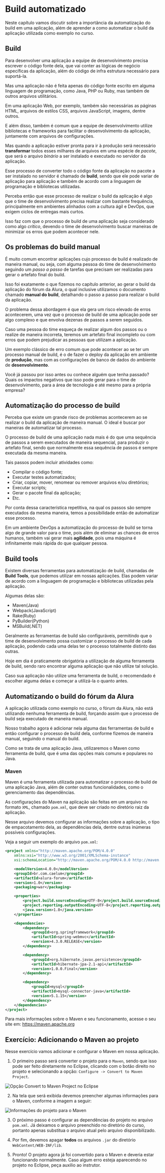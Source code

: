 # Build automatizado

Neste capítulo vamos discutir sobre a importância da automatização do build em uma aplicação, além de aprender a como automatizar o build da aplicação utilizada como exemplo no curso.

## Build

Para desenvolver uma aplicação a equipe de desenvolvimento precisa escrever o código fonte dela, que vai conter as lógicas de negócio específicas da aplicação, além do código de infra estrutura necessário para suportá-la.

Mas uma aplicação não é feita apenas do código fonte escrito em alguma linguagem de programação, como Java, PHP ou Ruby, mas também de outros arquivos utilitários.

Em uma aplicação Web, por exemplo, também são necessárias as páginas HTML, arquivos de estilos CSS, arquivos JavaScript, imagens, dentre outros.

E além disso, também é comum que a equipe de desenvolvimento utilize bibliotecas e frameworks para facilitar o desenvolvimento da aplicação, juntamente com arquivos de configurações.

Mas quando a aplicação estiver pronta para ir à produção será necessário **transformar** todos esses milhares de arquivos em uma espécie de *pacote*, que será o arquivo *binário* a ser instalado e executado no servidor da aplicação.

Esse processo de converter todo o código fonte da aplicação no pacote a ser instalado no servidor é chamado de **build**, sendo que ele pode variar de aplicação para aplicação e também de acordo com a linguagem de programação e bibliotecas utilizadas.

Perceba então que esse processo de realizar o build da aplicação é algo que o time de desenvolvimento precisa realizar com bastante frequência, principalmente em ambientes alinhados com a cultura ágil e DevOps, que exigem ciclos de entregas mais curtos.

Isso faz com que o processo de build de uma aplicação seja considerado como algo *crítico*, devendo o time de desenvolvimento buscar maneiras de minimizar os erros que podem acontecer nele.

## Os problemas do build manual

É muito comum encontrar aplicações cujo processo de build é realizado de maneira manual, ou seja, com alguma pessoa do time de desenvolvimento seguindo um *passo a passo* de tarefas que precisam ser realizadas para gerar o artefato final do build.

Isso foi exatamente o que fizemos no capítulo anterior, ao gerar o build da aplicação do fórum da Alura, o qual inclusive utilizamos o documento chamado **manual do build**, detalhando o passo a passo para realizar o build da aplicação.

O problema dessa abordagem é que ela gera um risco elevado de erros acontecerem, uma vez que o processo de build de uma aplicação pode ser algo complexo e que envolva dezenas de passos a serem seguidos.

Caso uma pessoa do time esqueça de realizar algum dos passos ou o realize de maneira incorreta, teremos um artefato final incompleto ou com erros que podem prejudicar as pessoas que utilizam a aplicação.

Um exemplo clássico de erro comum que pode acontecer ao se ter um processo manual de build, é o de fazer o deploy da aplicação em ambiente de **produção**, mas com as configurações de banco de dados do ambiente de **desenvolvimento**.

Você já passou por isso antes ou conhece alguém que tenha passado? Quais os impactos negativos que isso pode gerar para o time de desenvolvimento, para a área de tecnologia e até mesmo para a própria empresa?

## Automatização do processo de build

Perceba que existe um grande risco de problemas acontecerem ao se realizar o build da aplicação de maneira manual. O ideal é buscar por maneiras de automatizar tal processo.

O processo de build de uma aplicação nada mais é do que uma sequência de passos a serem executados de maneira sequencial, para produzir o artefato final, sendo que normalmente essa sequência de passos é sempre executada da mesma maneira.

Tais passos podem incluir atividades como:

* Compilar o código fonte;
* Executar testes automatizados;
* Criar, copiar, mover, renomear ou remover arquivos e/ou diretórios;
* Executar scripts;
* Gerar o pacote final da aplicação;
* Etc.

Por conta dessa característica repetitiva, na qual os passos são sempre executados da mesma maneira, temos a possibilidade então de automatizar esse processo.

Em um ambiente DevOps a automatização do processo de build se torna algo de grande valor para o time, pois além de eliminar as chances de erros humanos, também vai gerar mais **agilidade**, pois uma máquina é infinitamente mais rápida do que qualquer pessoa.

## Build tools

Existem diversas ferramentas para automatização de build, chamadas de **Build Tools**, que podemos utilizar em nossas aplicações. Elas podem variar de acordo com a linguagem de programação e bibliotecas utilizadas pela aplicação.

Algumas delas são:

* Maven(Java)
* Webpack(JavaScript)
* Rake(Ruby)
* PyBuilder(Python)
* MSBuild(.NET)

Geralmente as ferramentas de build são configuráveis, permitindo que o time de desenvolvimento possa customizar o processo de build de cada aplicação, podendo cada uma delas ter o processo totalmente distinto das outras.

Hoje em dia é praticamente obrigatória a utilização de alguma ferramenta de build, sendo raro encontrar alguma aplicação que não utilize tal solução.

Caso sua aplicação não utilize uma ferramenta de build, o recomendado é escolher alguma delas e começar a utilizá-la o quanto antes.

## Automatizando o build do fórum da Alura

A aplicação utilizada como exemplo no curso, o fórum da Alura, não está utilizando nenhuma ferramenta de build, forçando assim que o processo de build seja executado de maneira manual.

Nosso trabalho agora é adicionar nela alguma das ferramentas de build e então configurar o processo de build dela, conforme fizemos de maneira manual, seguindo o manual do build.

Como se trata de uma aplicação Java, utilizaremos o Maven como ferramenta de build, que é uma das opções mais comuns e populares no Java.

### Maven

Maven é uma ferramenta utilizada para automatizar o processo de build de uma aplicação Java, além de conter outras funcionalidades, como o gerenciamento das dependências.

As configurações do Maven na aplicação são feitas em um arquivo no formato `XML`, chamado `pom.xml`, que deve ser criado no diretório raiz da aplicação.

Nesse arquivo devemos configurar as informações sobre a aplicação, o tipo de empacotamento dela, as dependências dela, dentre outras inúmeras possíveis configurações.

Veja a seguir um exemplo do arquivo `pom.xml`:

```xml
<project xmlns="http://maven.apache.org/POM/4.0.0"
	xmlns:xsi="http://www.w3.org/2001/XMLSchema-instance"
	xsi:schemaLocation="http://maven.apache.org/POM/4.0.0 http://maven.apache.org/xsd/maven-4.0.0.xsd">

	<modelVersion>4.0.0</modelVersion>
	<groupId>br.com.caelum</groupId>
	<artifactId>alura-forum</artifactId>
	<version>1.0</version>
	<packaging>war</packaging>

	<properties>
		<project.build.sourceEncoding>UTF-8</project.build.sourceEncoding>
		<project.reporting.outputEncoding>UTF-8</project.reporting.outputEncoding>
		<java.version>1.8</java.version>
	</properties>

	<dependencies>
		<dependency>
			<groupId>org.springframework</groupId>
			<artifactId>spring-webmvc</artifactId>
			<version>4.3.0.RELEASE</version>
		</dependency>

		<dependency>
			<groupId>org.hibernate.javax.persistence</groupId>
			<artifactId>hibernate-jpa-2.1-api</artifactId>
			<version>1.0.0.Final</version>
		</dependency>

		<dependency>
			<groupId>mysql</groupId>
			<artifactId>mysql-connector-java</artifactId>
			<version>5.1.15</version>
		</dependency>
	</dependencies>
</project>
```

Para mais informações sobre o Maven e seu funcionamento, acesse o seu site em: https://maven.apache.org

## Exercício: Adicionando o Maven ao projeto

Nesse exercício vamos adicionar e configurar o Maven em nossa aplicação.

1. O primeiro passo será converter o projeto para o `Maven`, sendo que isso pode ser feito diretamente no Eclipse, clicando com o botão direito no projeto e selecionando a opção: `Configure -> Convert to Maven Project`.

![Opção Convert to Maven Project no Eclipse](imagens/capitulo-05/convert-maven-project.png)

2. Na tela que será exibida devemos preencher algumas informações para o Maven, conforme a imagem a seguir:

![Informações do projeto para o Maven](imagens/capitulo-05/maven-info.png)

3. O próximo passo é configurar as dependências do projeto no arquivo `pom.xml`. Já deixamos o arquivo preenchido no diretório do curso, portanto apenas substitua o arquivo atual pelo arquivo disponibilizado.

4. Por fim, devemos apagar **todos** os arquivos `.jar` do diretório `WebContent/WEB-INF/lib`.

5. Pronto! O projeto agora já foi convertido para o Maven e deveria estar funcionando normalmente. Caso algum erro esteja aparecendo no projeto no Eclipse, peça auxilio ao instrutor.
